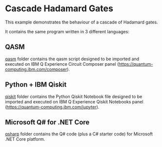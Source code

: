 # Cascade Hadamard Gates

This example demonstrates the behaviour of a cascade of Hadamard gates.

It contains the same program written in 3 different languages:

## QASM
[qasm](./qasm) folder contains the qasm script designed to be imported and executed on IBM Q Experience Circuit Composer panel (https://quantum-computing.ibm.com/composer).

## Python + IBM Qiskit
[qiskit](./qiskit) folder contains the Python Qiskit Notebook file designed to be imported and executed on IBM Q Experience Qiskit Notebooks panel (https://quantum-computing.ibm.com/jupyter).

## Microsoft Q# for .NET Core
[qsharp](./qsharp) folder contains the Q# code (plus a C# starter code) for Microsoft .NET Core platform.


